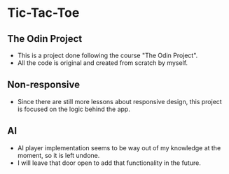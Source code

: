 # Tic-Tac-Toe

## The Odin Project

- This is a project done following the course "The Odin Project".
- All the code is original and created from scratch by myself.

## Non-responsive

- Since there are still more lessons about responsive design, this project is focused on the logic behind the app.

## AI

- AI player implementation seems to be way out of my knowledge at the moment, so it is left undone.
- I will leave that door open to add that functionality in the future.
